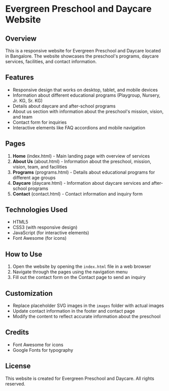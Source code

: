 # Evergreen Preschool and Daycare Website

## Overview
This is a responsive website for Evergreen Preschool and Daycare located in Bangalore. The website showcases the preschool's programs, daycare services, facilities, and contact information.

## Features
- Responsive design that works on desktop, tablet, and mobile devices
- Information about different educational programs (Playgroup, Nursery, Jr. KG, Sr. KG)
- Details about daycare and after-school programs
- About us section with information about the preschool's mission, vision, and team
- Contact form for inquiries
- Interactive elements like FAQ accordions and mobile navigation

## Pages
1. **Home** (index.html) - Main landing page with overview of services
2. **About Us** (about.html) - Information about the preschool, mission, vision, team, and facilities
3. **Programs** (programs.html) - Details about educational programs for different age groups
4. **Daycare** (daycare.html) - Information about daycare services and after-school programs
5. **Contact** (contact.html) - Contact information and inquiry form

## Technologies Used
- HTML5
- CSS3 (with responsive design)
- JavaScript (for interactive elements)
- Font Awesome (for icons)

## How to Use
1. Open the website by opening the `index.html` file in a web browser
2. Navigate through the pages using the navigation menu
3. Fill out the contact form on the Contact page to send an inquiry

## Customization
- Replace placeholder SVG images in the `images` folder with actual images
- Update contact information in the footer and contact page
- Modify the content to reflect accurate information about the preschool

## Credits
- Font Awesome for icons
- Google Fonts for typography

## License
This website is created for Evergreen Preschool and Daycare. All rights reserved.